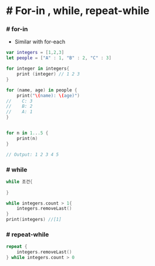 # # For-in , while, repeat-while



### # for-in

- Similar with for-each

```swift
var integers = [1,2,3]
let people = ["A" : 1, "B" : 2, "C" : 3]

for integer in integers{
    print (integer) // 1 2 3
}

for (name, age) in people {
    print("\(name): \(age)")
//    C: 3
//    B: 2
//    A: 1
}


for n in 1...5 {
    print(n)
}

// Output: 1 2 3 4 5

```



### # while

```swift
while 조건{
    
}

while integers.count > 1{
    integers.removeLast()
}
print(integers) //[1]
```



### # repeat-while

```swift
repeat {
    integers.removeLast()
} while integers.count > 0
```

